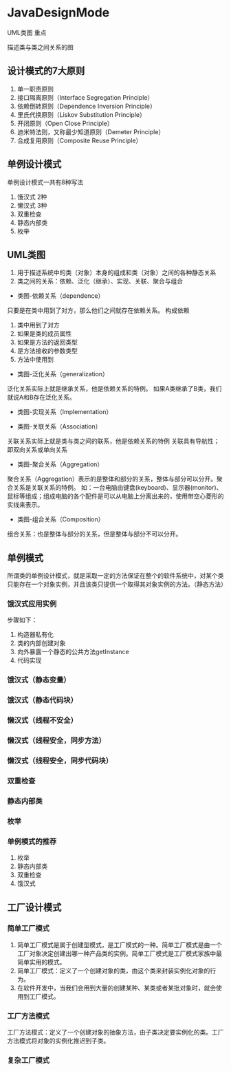 # JavaDesignMode

UML类图           重点

描述类与类之间关系的图

## 设计模式的7大原则

1. 单一职责原则
2. 接口隔离原则（Interface Segregation Principle）
3. 依赖倒转原则（Dependence Inversion Principle）
4. 里氏代换原则（Liskov Substitution Principle）
5. 开闭原则（Open Close Principle）
6. 迪米特法则，又称最少知道原则（Demeter Principle）
7. 合成复用原则（Composite Reuse Principle）

## 单例设计模式

单例设计模式一共有8种写法

1. 饿汉式 2种
2. 懒汉式 3种
3. 双重检查
4. 静态内部类
5. 枚举

## UML类图

1. 用于描述系统中的类（对象）本身的组成和类（对象）之间的各种静态关系
2. 类之间的关系：依赖、泛化（继承）、实现、关联、聚合与组合

* 类图-依赖关系（dependence）

只要是在类中用到了对方，那么他们之间就存在依赖关系。
构成依赖

1. 类中用到了对方
2. 如果是类的成员属性
3. 如果是方法的返回类型
4. 是方法接收的参数类型
5. 方法中使用到

* 类图-泛化关系（generalization）

泛化关系实际上就是继承关系，他是依赖关系的特例。
如果A类继承了B类，我们就说A和B存在泛化关系。

* 类图-实现关系（Implementation）

* 类图-关联关系（Association）

关联关系实际上就是类与类之间的联系，他是依赖关系的特例
关联具有导航性；即双向关系或单向关系

* 类图-聚合关系（Aggregation）

聚合关系（Aggregation）表示的是整体和部分的关系，整体与部分可以分开。聚合关系是关联关系的特例。
如：一台电脑由键盘(keyboard)、显示器(monitor)、鼠标等组成；组成电脑的各个配件是可以从电脑上分离出来的，使用带空心菱形的实线来表示。

* 类图-组合关系（Composition）

组合关系：也是整体与部分的关系，但是整体与部分不可以分开。

## 单例模式

所谓类的单例设计模式，就是采取一定的方法保证在整个的软件系统中，对某个类只能存在一个对象实例，并且该类只提供一个取得其对象实例的方法。（静态方法）

### 饿汉式应用实例

步骤如下：

1. 构造器私有化
2. 类的内部创建对象
3. 向外暴露一个静态的公共方法getInstance
4. 代码实现

### 饿汉式（静态变量）

### 饿汉式（静态代码块）

### 懒汉式（线程不安全）

### 懒汉式（线程安全，同步方法）

### 懒汉式（线程安全，同步代码块）

### 双重检查

### 静态内部类

### 枚举

### 单例模式的推荐

1. 枚举
2. 静态内部类
3. 双重检查
4. 饿汉式

## 工厂设计模式

### 简单工厂模式

1. 简单工厂模式是属于创建型模式，是工厂模式的一种。简单工厂模式是由一个工厂对象决定创建出哪一种产品类的实例。简单工厂模式是工厂模式家族中最简单实用的模式。
2. 简单工厂模式：定义了一个创建对象的类，由这个类来封装实例化对象的行为。
3. 在软件开发中，当我们会用到大量的创建某种、某类或者某批对象时，就会使用到工厂模式。

### 工厂方法模式

工厂方法模式：定义了一个创建对象的抽象方法，由子类决定要实例化的类。工厂方法模式将对象的实例化推迟到子类。

### 复杂工厂模式
















